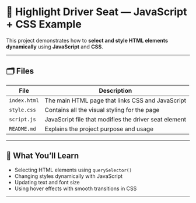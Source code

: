 
# 🚗 Highlight Driver Seat — JavaScript + CSS Example

This project demonstrates how to **select and style HTML elements dynamically** using **JavaScript** and **CSS**.

---

## 🗂️ Files

| File | Description |
|------|--------------|
| `index.html` | The main HTML page that links CSS and JavaScript |
| `style.css` | Contains all the visual styling for the page |
| `script.js` | JavaScript file that modifies the driver seat element |
| `README.md` | Explains the project purpose and usage |

---

## 🧠 What You’ll Learn

- Selecting HTML elements using `querySelector()`
- Changing styles dynamically with JavaScript
- Updating text and font size
- Using hover effects with smooth transitions in CSS

---

